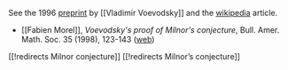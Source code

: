 See the 1996 [preprint](http://www.math.uiuc.edu/K-theory/0170) by [[Vladimir Voevodsky]] and the [wikipedia](http://en.wikipedia.org/wiki/Milnor's_conjecture) article.

* [[Fabien Morel]], _Voevodsky's proof of Milnor's conjecture_, Bull. Amer. Math. Soc. 35 (1998), 123-143 ([web](http://www.ams.org/journals/bull/1998-35-02/S0273-0979-98-00745-9/home.html))

[[!redirects Milnor conjecture]]
[[!redirects Milnor’s conjecture]]